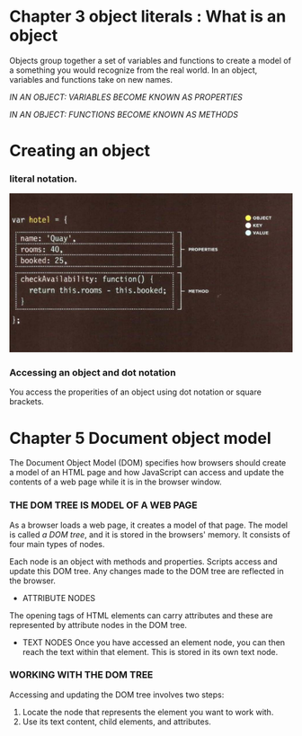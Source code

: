 # Chapter 3 object literals : What is an object

Objects group together a set of variables and functions to create a model of a something you
would recognize from the real world. In an object, variables and functions take on new names. 


*IN AN OBJECT: VARIABLES BECOME KNOWN AS PROPERTIES*

*IN AN OBJECT: FUNCTIONS BECOME KNOWN AS METHODS*


# Creating an object 

### literal notation.

![literal-ex.](201/img/literal-ex.png)

### Accessing an object and dot notation

You access the properities of an object using dot notation or square brackets.

# Chapter 5 Document object model

The Document Object Model (DOM) specifies how browsers should create a model of an HTML
page and how JavaScript can access and update the contents of a web page while it is in the browser window. 


### THE DOM TREE IS MODEL OF A WEB PAGE
As a browser loads a web page, it creates a model of that page. The model is called *a DOM tree*, and it is
stored in the browsers' memory. It consists of four main types of nodes. 

Each node is an object with methods and properties. Scripts access and update this DOM tree.
Any changes made to the DOM tree are reflected in the browser. 


* ATTRIBUTE NODES

The opening tags of HTML elements can carry
attributes and these are represented by attribute
nodes in the DOM tree.

* TEXT NODES
Once you have accessed an element node, you
can then reach the text within that element. This is
stored in its own text node.

### WORKING WITH THE DOM TREE

Accessing and updating the DOM tree involves two steps:
1.  Locate the node that represents the element you want to work with.
2.  Use its text content, child elements, and attributes. 






